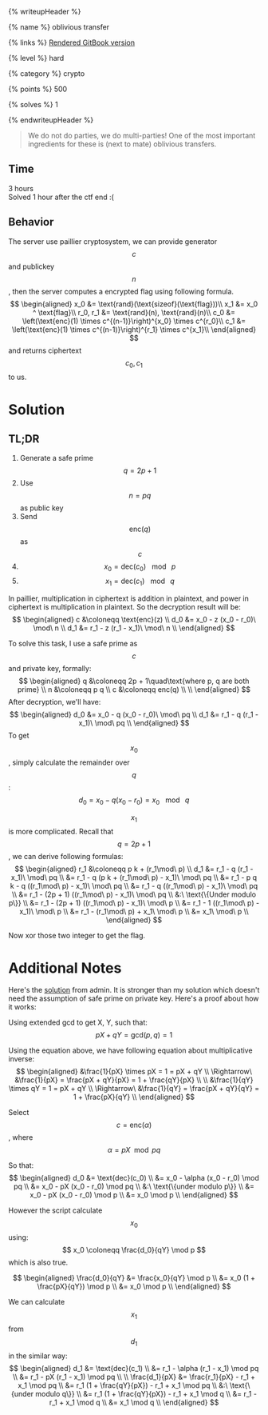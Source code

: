 {% writeupHeader %}

{% name %}
oblivious transfer

{% links %}
[Rendered GitBook version](https://sasdf.cf/ctf-tasks-writeup/)

{% level %}
hard

{% category %}
crypto

{% points %}
500

{% solves %}
1

{% endwriteupHeader %}

> We do not do parties, we do multi-parties!
> One of the most important ingredients for these is (next to mate) oblivious transfers.

## Time
3 hours  
Solved 1 hour after the ctf end :(

## Behavior
The server use paillier cryptosystem,
we can provide generator $$c$$ and publickey $$n$$,
then the server computes a encrypted flag using following formula.
$$
\begin{aligned}
x_0 &= \text{rand}(\text{sizeof}(\text{flag}))\\
x_1 &= x_0 ^ \text{flag}\\
r_0, r_1 &= \text{rand}(n), \text{rand}(n)\\
c_0 &= \left(\text{enc}(1) \times c^{(n-1)}\right)^{x_0} \times c^{r_0}\\
c_1 &= \left(\text{enc}(1) \times c^{(n-1)}\right)^{r_1} \times c^{x_1}\\
\end{aligned}
$$
and returns ciphertext $$c_0, c_1$$ to us.

# Solution
## TL;DR
1. Generate a safe prime $$q = 2p + 1$$
2. Use $$n = pq$$ as public key
3. Send $$\text{enc}(q)$$ as $$c$$
4. $$x_0 = \text{dec}(c_0) \ \mod\ p$$
5. $$x_1 = \text{dec}(c_1) \ \mod\ q$$

In paillier, multiplication in ciphertext is addition in plaintext,
and power in ciphertext is multiplication in plaintext.
So the decryption result will be:
$$
\begin{aligned}
c   &\coloneqq \text{enc}(z) \\
d_0 &= x_0 - z (x_0 - r_0)\ \mod\ n \\
d_1 &= r_1 - z (r_1 - x_1)\ \mod\ n \\
\end{aligned}
$$

To solve this task, I use a safe prime as $$c$$ and private key, formally:
$$
\begin{aligned}
q &\coloneqq 2p + 1\quad\text{where p, q are both prime} \\
n &\coloneqq p q \\
c &\coloneqq enc(q) \\ \\
\end{aligned}
$$
After decryption, we'll have:
$$
\begin{aligned}
d_0 &= x_0 - q (x_0 - r_0)\ \mod\ pq \\
d_1 &= r_1 - q (r_1 - x_1)\ \mod\ pq \\
\end{aligned}
$$
To get $$x_0$$, simply calculate the remainder over $$q$$:
$$
d_0 = x_0 - q (x_0 - r_0) = x_0\ \mod\ q
$$

$$x_1$$ is more complicated.
Recall that $$q = 2p+1$$, we can derive following formulas:
$$
\begin{aligned}
r_1 &\coloneqq p k + (r_1\mod\ p) \\
d_1 &= r_1 - q (r_1 - x_1)\ \mod\ pq \\
    &= r_1 - q (p k + (r_1\mod\ p) - x_1)\ \mod\ pq \\
    &= r_1 - p q k - q ((r_1\mod\ p) - x_1)\ \mod\ pq \\
    &= r_1 - q ((r_1\mod\ p) - x_1)\ \mod\ pq \\
    &= r_1 - (2p + 1) ((r_1\mod\ p) - x_1)\ \mod\ pq \\
    &:\ \text{\{Under modulo p\}} \\
    &= r_1 - (2p + 1) ((r_1\mod\ p) - x_1)\ \mod\ p \\
    &= r_1 - 1 ((r_1\mod\ p) - x_1)\ \mod\ p \\
    &= r_1 - (r_1\mod\ p) + x_1\ \mod\ p \\
    &= x_1\ \mod\ p \\
\end{aligned}
$$

Now xor those two integer to get the flag.

# Additional Notes
Here's the [solution](https://gist.github.com/qr4/9c2cebc7af7b68908716e516fc5fbfa2) from admin.
It is stronger than my solution which doesn't need the assumption of safe prime on private key.
Here's a proof about how it works:

Using extended gcd to get X, Y, such that:
$$
pX + qY = \text{gcd}(p, q) = 1
$$

Using the equation above,
we have following equation about multiplicative inverse:
$$
\begin{aligned}
&\frac{1}{pX} \times pX = 1 = pX + qY \\
\Rightarrow\ &\frac{1}{pX} = \frac{pX + qY}{pX} = 1 + \frac{qY}{pX} \\
 \\
&\frac{1}{qY} \times qY = 1 = pX + qY \\
\Rightarrow\ &\frac{1}{qY} = \frac{pX + qY}{qY} = 1 + \frac{pX}{qY} \\
\end{aligned}
$$

Select $$c = \text{enc}(\alpha)$$, where
$$
\alpha = pX \mod pq
$$

So that:
$$
\begin{aligned}
d_0 &= \text{dec}(c_0) \\
    &= x_0 - \alpha (x_0 - r_0) \mod pq \\
    &= x_0 - pX (x_0 - r_0) \mod pq \\
    &:\ \text{\{under modulo p\}} \\
    &= x_0 - pX (x_0 - r_0) \mod p \\
    &= x_0 \mod p \\
\end{aligned}
$$

However the script calculate $$x_0$$ using:
$$
x_0 \coloneqq \frac{d_0}{qY} \mod p
$$
which is also true.

$$
\begin{aligned}
\frac{d_0}{qY} &= \frac{x_0}{qY} \mod p \\
               &= x_0 (1 + \frac{pX}{qY}) \mod p \\
               &= x_0 \mod p \\
\end{aligned}
$$


We can calculate $$x_1$$ from $$d_1$$ in the similar way:
$$
\begin{aligned}
d_1 &= \text{dec}(c_1) \\
    &= r_1 - \alpha (r_1 - x_1) \mod pq \\
    &= r_1 - pX (r_1 - x_1) \mod pq \\
 \\
\frac{d_1}{pX} &= \frac{r_1}{pX} - r_1 + x_1 \mod pq \\
               &= r_1 (1 + \frac{qY}{pX}) - r_1 + x_1 \mod pq \\
               &:\ \text{\{under modulo q\}} \\
               &= r_1 (1 + \frac{qY}{pX}) - r_1 + x_1 \mod q \\
               &= r_1 - r_1 + x_1 \mod q \\
               &= x_1 \mod q \\
\end{aligned}
$$
